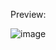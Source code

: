 
Preview:

![image](https://user-images.githubusercontent.com/58499182/143040588-81ce43ce-d0aa-41e9-a4a6-abf04b4f9a68.png)
